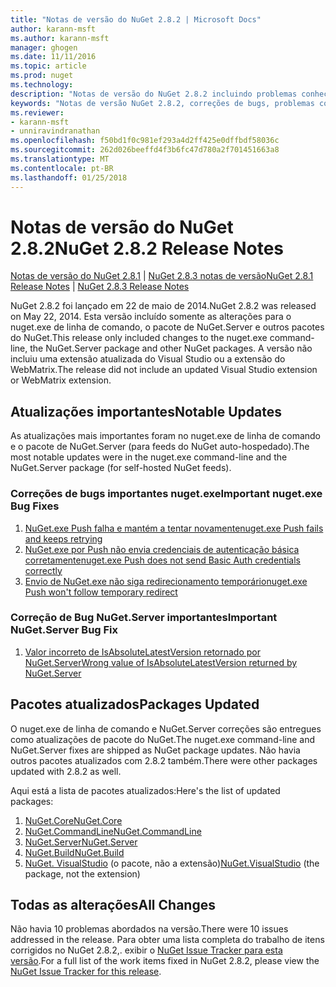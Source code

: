 ```yaml
---
title: "Notas de versão do NuGet 2.8.2 | Microsoft Docs"
author: karann-msft
ms.author: karann-msft
manager: ghogen
ms.date: 11/11/2016
ms.topic: article
ms.prod: nuget
ms.technology: 
description: "Notas de versão do NuGet 2.8.2 incluindo problemas conhecidos, correções de bug, recursos adicionados e DCRs."
keywords: "Notas de versão NuGet 2.8.2, correções de bugs, problemas conhecidos, adicionaram recursos, DCRs"
ms.reviewer:
- karann-msft
- unniravindranathan
ms.openlocfilehash: f50bd1f0c981ef293a4d2ff425e0dffbdf58036c
ms.sourcegitcommit: 262d026beeffd4f3b6fc47d780a2f701451663a8
ms.translationtype: MT
ms.contentlocale: pt-BR
ms.lasthandoff: 01/25/2018
---
```

# <a name="nuget-282-release-notes"></a><span data-ttu-id="2fb1d-104">Notas de versão do NuGet 2.8.2</span><span class="sxs-lookup"><span data-stu-id="2fb1d-104">NuGet 2.8.2 Release Notes</span></span>

<span data-ttu-id="2fb1d-105">[Notas de versão do NuGet 2.8.1](../release-notes/nuget-2.8.1.md) | [NuGet 2.8.3 notas de versão](../release-notes/nuget-2.8.3.md)</span><span class="sxs-lookup"><span data-stu-id="2fb1d-105">[NuGet 2.8.1 Release Notes](../release-notes/nuget-2.8.1.md) | [NuGet 2.8.3 Release Notes](../release-notes/nuget-2.8.3.md)</span></span>

<span data-ttu-id="2fb1d-106">NuGet 2.8.2 foi lançado em 22 de maio de 2014.</span><span class="sxs-lookup"><span data-stu-id="2fb1d-106">NuGet 2.8.2 was released on May 22, 2014.</span></span>  <span data-ttu-id="2fb1d-107">Esta versão incluído somente as alterações para o nuget.exe de linha de comando, o pacote de NuGet.Server e outros pacotes do NuGet.</span><span class="sxs-lookup"><span data-stu-id="2fb1d-107">This release only included changes to the nuget.exe command-line, the NuGet.Server package and other NuGet packages.</span></span>  <span data-ttu-id="2fb1d-108">A versão não incluiu uma extensão atualizada do Visual Studio ou a extensão do WebMatrix.</span><span class="sxs-lookup"><span data-stu-id="2fb1d-108">The release did not include an updated Visual Studio extension or WebMatrix extension.</span></span>

## <a name="notable-updates"></a><span data-ttu-id="2fb1d-109">Atualizações importantes</span><span class="sxs-lookup"><span data-stu-id="2fb1d-109">Notable Updates</span></span>

<span data-ttu-id="2fb1d-110">As atualizações mais importantes foram no nuget.exe de linha de comando e o pacote de NuGet.Server (para feeds do NuGet auto-hospedado).</span><span class="sxs-lookup"><span data-stu-id="2fb1d-110">The most notable updates were in the nuget.exe command-line and the NuGet.Server package (for self-hosted NuGet feeds).</span></span>

### <a name="important-nugetexe-bug-fixes"></a><span data-ttu-id="2fb1d-111">Correções de bugs importantes nuget.exe</span><span class="sxs-lookup"><span data-stu-id="2fb1d-111">Important nuget.exe Bug Fixes</span></span>

1. [<span data-ttu-id="2fb1d-112">NuGet.exe Push falha e mantém a tentar novamente</span><span class="sxs-lookup"><span data-stu-id="2fb1d-112">nuget.exe Push fails and keeps retrying</span></span>](https://nuget.codeplex.com/workitem/4000)
1. [<span data-ttu-id="2fb1d-113">NuGet.exe por Push não envia credenciais de autenticação básica corretamente</span><span class="sxs-lookup"><span data-stu-id="2fb1d-113">nuget.exe Push does not send Basic Auth credentials correctly</span></span>](https://nuget.codeplex.com/workitem/4109)
1. [<span data-ttu-id="2fb1d-114">Envio de NuGet.exe não siga redirecionamento temporário</span><span class="sxs-lookup"><span data-stu-id="2fb1d-114">nuget.exe Push won't follow temporary redirect</span></span>](https://nuget.codeplex.com/workitem/4050)

### <a name="important-nugetserver-bug-fix"></a><span data-ttu-id="2fb1d-115">Correção de Bug NuGet.Server importantes</span><span class="sxs-lookup"><span data-stu-id="2fb1d-115">Important NuGet.Server Bug Fix</span></span>

1. [<span data-ttu-id="2fb1d-116">Valor incorreto de IsAbsoluteLatestVersion retornado por NuGet.Server</span><span class="sxs-lookup"><span data-stu-id="2fb1d-116">Wrong value of IsAbsoluteLatestVersion returned by NuGet.Server</span></span>](https://nuget.codeplex.com/workitem/4147)

## <a name="packages-updated"></a><span data-ttu-id="2fb1d-117">Pacotes atualizados</span><span class="sxs-lookup"><span data-stu-id="2fb1d-117">Packages Updated</span></span>

<span data-ttu-id="2fb1d-118">O nuget.exe de linha de comando e NuGet.Server correções são entregues como atualizações de pacote do NuGet.</span><span class="sxs-lookup"><span data-stu-id="2fb1d-118">The nuget.exe command-line and NuGet.Server fixes are shipped as NuGet package updates.</span></span>  <span data-ttu-id="2fb1d-119">Não havia outros pacotes atualizados com 2.8.2 também.</span><span class="sxs-lookup"><span data-stu-id="2fb1d-119">There were other packages updated with 2.8.2 as well.</span></span>

<span data-ttu-id="2fb1d-120">Aqui está a lista de pacotes atualizados:</span><span class="sxs-lookup"><span data-stu-id="2fb1d-120">Here's the list of updated packages:</span></span>

1. [<span data-ttu-id="2fb1d-121">NuGet.Core</span><span class="sxs-lookup"><span data-stu-id="2fb1d-121">NuGet.Core</span></span>](https://www.nuget.org/packages/NuGet.Core/)
1. [<span data-ttu-id="2fb1d-122">NuGet.CommandLine</span><span class="sxs-lookup"><span data-stu-id="2fb1d-122">NuGet.CommandLine</span></span>](https://www.nuget.org/packages/NuGet.CommandLine/)
1. [<span data-ttu-id="2fb1d-123">NuGet.Server</span><span class="sxs-lookup"><span data-stu-id="2fb1d-123">NuGet.Server</span></span>](https://www.nuget.org/packages/NuGet.Server/)
1. [<span data-ttu-id="2fb1d-124">NuGet.Build</span><span class="sxs-lookup"><span data-stu-id="2fb1d-124">NuGet.Build</span></span>](https://www.nuget.org/packages/NuGet.Build/)
1. <span data-ttu-id="2fb1d-125">[NuGet. VisualStudio](https://www.nuget.org/packages/NuGet.VisualStudio/) (o pacote, não a extensão)</span><span class="sxs-lookup"><span data-stu-id="2fb1d-125">[NuGet.VisualStudio](https://www.nuget.org/packages/NuGet.VisualStudio/) (the package, not the extension)</span></span>

## <a name="all-changes"></a><span data-ttu-id="2fb1d-126">Todas as alterações</span><span class="sxs-lookup"><span data-stu-id="2fb1d-126">All Changes</span></span>
<span data-ttu-id="2fb1d-127">Não havia 10 problemas abordados na versão.</span><span class="sxs-lookup"><span data-stu-id="2fb1d-127">There were 10 issues addressed in the release.</span></span> <span data-ttu-id="2fb1d-128">Para obter uma lista completa do trabalho de itens corrigidos no NuGet 2.8.2,. exibir o [NuGet Issue Tracker para esta versão](https://nuget.codeplex.com/workitem/list/advanced?keyword=&status=All&type=All&priority=All&release=NuGet%202.8.2&assignedTo=All&component=All&sortField=LastUpdatedDate&sortDirection=Descending&page=0&reasonClosed=All).</span><span class="sxs-lookup"><span data-stu-id="2fb1d-128">For a full list of the work items fixed in NuGet 2.8.2, please view the [NuGet Issue Tracker for this release](https://nuget.codeplex.com/workitem/list/advanced?keyword=&status=All&type=All&priority=All&release=NuGet%202.8.2&assignedTo=All&component=All&sortField=LastUpdatedDate&sortDirection=Descending&page=0&reasonClosed=All).</span></span>
